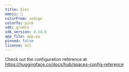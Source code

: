 ```yaml
---
title: Eiei
emoji: 🐨
colorFrom: indigo
colorTo: pink
sdk: gradio
sdk_version: 4.14.0
app_file: app.py
pinned: false
license: mit
---
```


Check out the configuration reference at https://huggingface.co/docs/hub/spaces-config-reference

